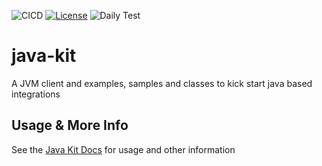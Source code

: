 ![CICD](https://github.com/SecPlugs/java-kit/workflows/CICD/badge.svg)
[![License](https://img.shields.io/badge/License-Apache%202.0-blue.svg)](https://opensource.org/licenses/Apache-2.0)
![Daily Test](https://github.com/SecPlugs/java-kit/workflows/DailyTest/badge.svg)

# java-kit
A JVM client and examples, samples and classes to kick start java based integrations

## Usage & More Info
See the [Java Kit Docs](https://scancloud.io/index.php/docs?plugin=plugin-secplugs-java-kit) for usage and other information




